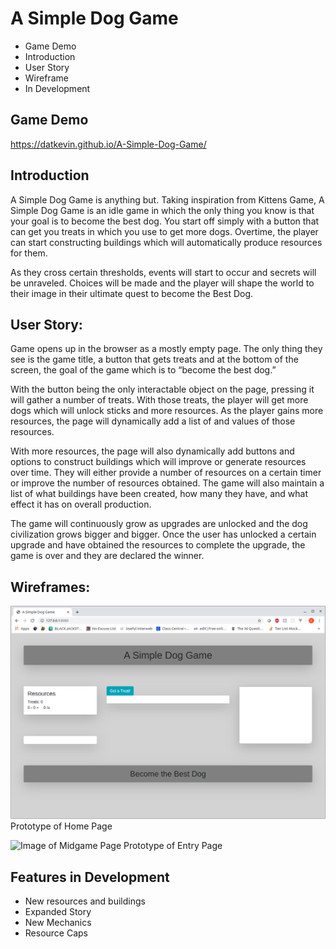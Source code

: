 
# A Simple Dog Game
 - Game Demo
 - Introduction
 - User Story
 - Wireframe
 - In Development

## Game Demo
https://datkevin.github.io/A-Simple-Dog-Game/

## Introduction
A Simple Dog Game is anything but. Taking inspiration from Kittens Game, A Simple Dog Game is an idle game in which the only thing you know is that your goal is to become the best dog. You start off simply with a button that can get you treats in which you use to get more dogs. Overtime, the player can start constructing buildings which will automatically produce resources for them. 

As they cross certain thresholds, events will start to occur and secrets will be unraveled. Choices will be made and the player will shape the world to their image in their ultimate quest to become the Best Dog. 
## User Story: 

Game opens up in the browser as a mostly empty page. The only thing they see is the game title, a button that gets treats and at the bottom of the screen, the goal of the game which is to “become the best dog.”

With the button being the only interactable object on the page, pressing it will gather a number of treats. With those treats, the player will get more dogs which will unlock sticks and more resources. As the player gains more resources, the page will dynamically add a list of and values of those resources.

With more resources, the page will also dynamically add buttons and options to construct buildings which will improve or generate resources over time. They will either provide a number of resources on a certain timer or improve the number of resources obtained. The game will also maintain a list of what buildings have been created, how many they have, and what effect it has on overall production.

The game will continuously grow as upgrades are unlocked and the dog civilization grows bigger and bigger. Once the user has unlocked a certain upgrade and have obtained the resources to complete the upgrade, the game is over and they are declared the winner.

## Wireframes:
![Image of Opening Page](Pictures/OpeningPage.png)
Prototype of Home Page

![Image of Midgame Page](Pictures/Mid-Game-Screen.png)
Prototype of Entry Page

## Features in Development

 - New resources and buildings
 - Expanded Story
 - New Mechanics
 - Resource Caps
